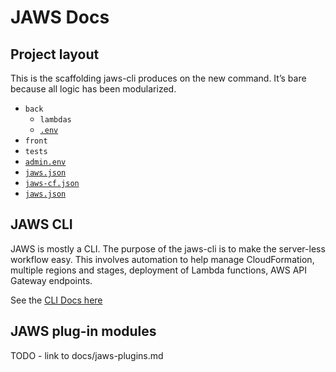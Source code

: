 # JAWS Docs

## Project layout

This is the scaffolding jaws-cli produces on the new command.  It’s bare because all logic has been modularized.

* `back`
  *  `lambdas`
  *  [`.env`](./commands.md#env)
* `front`
* `tests`
* [`admin.env`](./admin-env.md)
* [`jaws.json`](./jaws-json.md)
* [`jaws-cf.json`](./jaws-cf-json.md)
* [`jaws.json`](./jaws-json.md)

## JAWS CLI

JAWS is mostly a CLI.  The purpose of the jaws-cli is to make the server-less workflow easy.  This involves automation to help manage CloudFormation, multiple regions and stages, deployment of Lambda functions, AWS API Gateway endpoints.

See the [CLI Docs here](./commands.md)

## JAWS plug-in modules

TODO - link to docs/jaws-plugins.md
